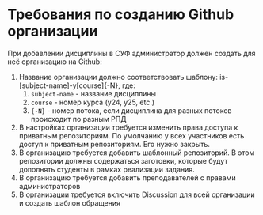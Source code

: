 # Требования по созданию Github организации

При добавлении дисциплины в СУФ администратор должен создать для неё организацию на Github:

1. Название организации должно соответствовать шаблону: is-[subject-name]-y[course]{-N}, где:
   1. `subject-name` - название дисциплины
   2. `course` - номер курса (y24, y25, etc.)
   3. `{-N}` - номер потока, если дисциплина для разных потоков происходит по разным РПД
2. В настройках организации требуется изменить права доступа к приватным репозиториям. По умолчанию у всех участников есть доступ к приватным репозиториям. Его нужно закрыть.
3. В организацию требуется добавить шаблонный репозиторий. В этом репозитории должны содержаться заготовки, которые будут дополнять студенты в рамках реализации задания.
4. В организацию требуется добавить преподавателей с правами администраторов
5. В организации требуется включить Discussion для всей организации и создать шаблон обращения
